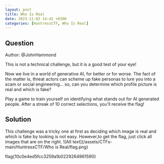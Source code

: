```yaml
---
layout: post
title: Who Is Real
date: 2023-11-02 14:42 +0300
categories: [HuntressCTF, Who Is Real]
---
```

## Question
Author: @JohnHammond

This is not a technical challenge, but it is a good test of your eye!

Now we live in a world of generative AI, for better or for worse. The fact of the matter is, threat actors can scheme up fake personas to lure you into a scam or social engineering... so, can you determine which profile picture is real and which is fake?

Play a game to train yourself on identifying what stands out for AI generated people. After a streak of 10 correct selections, you'll receive the flag!

## Solution
This challenge was a tricky one at first as deciding which image is real and which is fake by looking is not easy. However,to get the flag, just click all images that are on the right.
![Alt text](/assets/CTFs-main/HuntressCTF/Who is Real/flag.png)


flag{10c0e4ed5fcc3259a1b0229264961590}